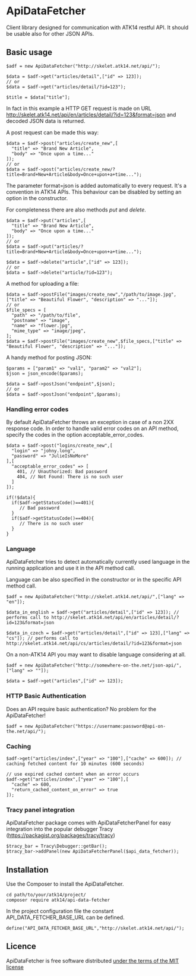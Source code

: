 ApiDataFetcher
==============

Client library designed for communication with ATK14 restful API.
It should be usable also for other JSON APIs.

Basic usage
-----------

    $adf = new ApiDataFetcher("http://skelet.atk14.net/api/");

    $data = $adf->get("articles/detail",["id" => 123]);
    // or
    $data = $adf->get("articles/detail/?id=123");

    $title = $data["title"];

In fact in this example a HTTP GET request is made on URL http://skelet.atk14.net/api/en/articles/detail/?id=123&format=json and decoded JSON data is returned.

A post request can be made this way:

    $data = $adf->post("articles/create_new",[
      "title" => "Brand New Article",
      "body" => "Once upon a time..."
    ]);
    // or
    $data = $adf->post("articles/create_new/?title=Brand+New+Article&body=Once+upon+a+time...");

The parameter format=json is added automatically to every request. It's a convention in ATK14 APIs. This behaviour can be disabled by setting an option in the constructor.

For completeness there are also methods *put* and *delete*.

    $data = $adf->put("articles",[
      "title" => "Brand New Article",
      "body" => "Once upon a time..."
    ]);
    // or
    $data = $adf->put("articles/?title=Brand+New+Article&body=Once+upon+a+time...");

    $data = $adf->delete("article",["id" => 123]);
    // or
    $data = $adf->delete("article/?id=123");

A method for uploading a file:

    $data = $adf->postFile("images/create_new","/path/to/image.jpg",["title" => "Beautiful Flower", "description" => "..."]);
    // or
    $file_specs = [
      "path" => "/path/to/file",
      "postname" => "image",
      "name" => "flower.jpg",
      "mime_type" => "image/jpeg",
    ];
    $data = $adf->postFile("images/create_new",$file_specs,["title" => "Beautiful Flower", "description" => "..."]);

A handy method for posting JSON:

    $params = ["param1" => "val1", "param2" => "val2"];
    $json = json_encode($params);

    $data = $adf->postJson("endpoint",$json);
    // or
    $data = $adf->postJson("endpoint",$params);

### Handling error codes

By default ApiDataFetcher throws an exception in case of a non 2XX response code.
In order to handle valid error codes on an API method, specify the codes in the option acceptable_error_codes.

    $data = $adf->post("logins/create_new",[
      "login" => "johny.long",
      "password" => "JulieIsNoMore"
    ],[
      "acceptable_error_codes" => [
        401, // Unauthorized: Bad password
        404, // Not Found: There is no such user
      ]
    ]);
 
    if(!$data){
      if($adf->getStatusCode()==401){
         // Bad password
      }
      if($adf->getStatusCode()==404){
         // There is no such user
      }
    }

### Language

ApiDataFetcher tries to detect automatically currently used language in the running application and use it in the API method call.

Language can be also specified in the constructor or in the specific API method call.

    $adf = new ApiDataFetcher("http://skelet.atk14.net/api/",["lang" => "en"]);

    $data_in_english = $adf->get("articles/detail",["id" => 123]); // performs call to http://skelet.atk14.net/api/en/articles/detail/?id=123&format=json

    $data_in_czech = $adf->get("articles/detail",["id" => 123],["lang" => "cs"]); // performs call to http://skelet.atk14.net/api/cs/articles/detail/?id=123&format=json

On a non-ATK14 API you may want to disable language considering at all.

    $adf = new ApiDataFetcher("http://somewhere-on-the.net/json-api/",["lang" => ""]);

    $data = $adf->get("articles",["id" => 123]);

### HTTP Basic Authentication

Does an API require basic authentication? No problem for the ApiDataFetcher!

    $adf = new ApiDataFetcher("https://username:password@api-on-the.net/api/");

### Caching

    $adf->get("articles/index",["year" => "100"],["cache" => 600]); // caching fetched content for 10 minutes (600 seconds)

    // use expired cached content when an error occurs
    $adf->get("articles/index",["year" => "100"],[
      "cache" => 600,
      "return_cached_content_on_error" => true
    ]); 

### Tracy panel integration

ApiDataFetcher package comes with ApiDataFetcherPanel for easy integration into the popular debugger Tracy (https://packagist.org/packages/tracy/tracy)

    $tracy_bar = Tracy\Debugger::getBar();
    $tracy_bar->addPanel(new ApiDataFetcherPanel($api_data_fetcher));

Installation
------------

Use the Composer to install the ApiDataFetcher.

    cd path/to/your/atk14/project/
    composer require atk14/api-data-fetcher

In the project configuration file the constant API_DATA_FETCHER_BASE_URL can be defined.

    define("API_DATA_FETCHER_BASE_URL","http://skelet.atk14.net/api/");

Licence
-------

ApiDataFetcher is free software distributed [under the terms of the MIT license](http://www.opensource.org/licenses/mit-license)
